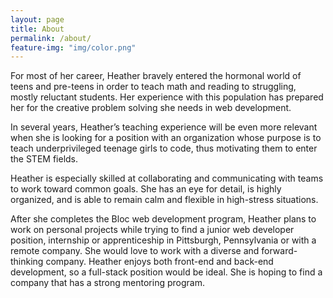 ```yaml
---
layout: page
title: About
permalink: /about/
feature-img: "img/color.png"
---
```


For most of her career, Heather bravely entered the hormonal world of teens and pre-teens in order to teach math and reading to struggling, mostly reluctant students. Her experience with this population has prepared her for the creative problem solving she needs in web development. 

In several years, Heather’s teaching experience will be even more relevant when she is looking for a position with an organization whose purpose is to teach underprivileged teenage girls to code, thus motivating them to enter the STEM fields.

Heather is especially skilled at collaborating and communicating with teams to work toward common goals. She has an eye for detail, is highly organized, and is able to remain calm and flexible in high-stress situations.

After she completes the Bloc web development program, Heather plans to work on personal projects while trying to find a junior web developer position, internship or apprenticeship in Pittsburgh, Pennsylvania or with a remote company. She would love to work with a diverse and forward-thinking company. Heather enjoys both front-end and back-end development, so a full-stack position would be ideal. She is hoping to find a company that has a strong mentoring program.
